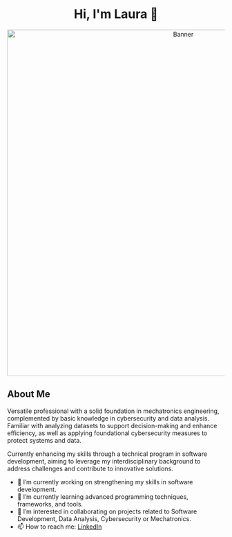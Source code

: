 <div align="center">
  <h1 align="center">Hi, I'm Laura 👋</h1>
</div>

<div align="center">
  <img src="https://i.imgur.com/bOgkdrY.png" alt="Banner" width="800">
</div>

## About Me
Versatile professional with a solid foundation in mechatronics engineering, complemented by basic knowledge in cybersecurity and data analysis. Familiar with analyzing datasets to support decision-making and enhance efficiency, as well as applying foundational cybersecurity measures to protect systems and data.

Currently enhancing my skills through a technical program in software development, aiming to leverage my interdisciplinary background to address challenges and contribute to innovative solutions.

- 🔭 I’m currently working on strengthening my skills in software development.
- 🌱 I’m currently learning advanced programming techniques, frameworks, and tools.  
- 🎯 I’m interested in collaborating on projects related to Software Development, Data Analysis, Cybersecurity or Mechatronics.
- 📫 How to reach me: [LinkedIn](https://www.linkedin.com/in/laura-barona-saavedra/)
